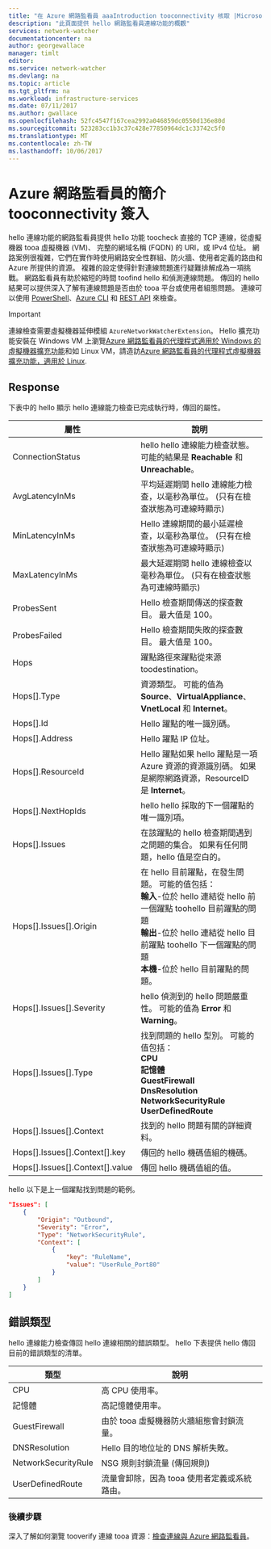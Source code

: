 ```yaml
---
title: "在 Azure 網路監看員 aaaIntroduction tooconnectivity 核取 |Microsoft 文件"
description: "此頁面提供 hello 網路監看員連線功能的概觀"
services: network-watcher
documentationcenter: na
author: georgewallace
manager: timlt
editor: 
ms.service: network-watcher
ms.devlang: na
ms.topic: article
ms.tgt_pltfrm: na
ms.workload: infrastructure-services
ms.date: 07/11/2017
ms.author: gwallace
ms.openlocfilehash: 52fc4547f167cea2992a046859dc0550d136e80d
ms.sourcegitcommit: 523283cc1b3c37c428e77850964dc1c33742c5f0
ms.translationtype: MT
ms.contentlocale: zh-TW
ms.lasthandoff: 10/06/2017
---
```

# <a name="introduction-tooconnectivity-check-in-azure-network-watcher"></a>Azure 網路監看員的簡介 tooconnectivity 簽入

hello 連線功能的網路監看員提供 hello 功能 toocheck 直接的 TCP 連線，從虛擬機器 tooa 虛擬機器 (VM)、 完整的網域名稱 (FQDN) 的 URI，或 IPv4 位址。 網路案例很複雜，它們在實作時使用網路安全性群組、防火牆、使用者定義的路由和 Azure 所提供的資源。 複雜的設定使得針對連線問題進行疑難排解成為一項挑戰。 網路監看員有助於縮短的時間 toofind hello 和偵測連線問題。 傳回的 hello 結果可以提供深入了解有連線問題是否由於 tooa 平台或使用者組態問題。 連線可以使用 [PowerShell](network-watcher-connectivity-powershell.md)、[Azure CLI](network-watcher-connectivity-cli.md) 和 [REST API](network-watcher-connectivity-rest.md) 來檢查。

> [!IMPORTANT]
> 連線檢查需要虛擬機器延伸模組 `AzureNetworkWatcherExtension`。 Hello 擴充功能安裝在 Windows VM 上瀏覽[Azure 網路監看員的代理程式適用於 Windows 的虛擬機器擴充功能](../virtual-machines/windows/extensions-nwa.md)和如 Linux VM，請造訪[Azure 網路監看員的代理程式虛擬機器擴充功能，適用於 Linux](../virtual-machines/linux/extensions-nwa.md).

## <a name="response"></a>Response

下表中的 hello 顯示 hello 連線能力檢查已完成執行時，傳回的屬性。

|屬性  |說明  |
|---------|---------|
|ConnectionStatus     | hello hello 連線能力檢查狀態。 可能的結果是 **Reachable** 和 **Unreachable**。        |
|AvgLatencyInMs     | 平均延遲期間 hello 連線能力檢查，以毫秒為單位。 (只有在檢查狀態為可連線時顯示)        |
|MinLatencyInMs     | Hello 連線期間的最小延遲檢查，以毫秒為單位。 (只有在檢查狀態為可連線時顯示)        |
|MaxLatencyInMs     | 最大延遲期間 hello 連線檢查以毫秒為單位。 (只有在檢查狀態為可連線時顯示)        |
|ProbesSent     | Hello 檢查期間傳送的探查數目。 最大值是 100。        |
|ProbesFailed     | Hello 檢查期間失敗的探查數目。 最大值是 100。        |
|Hops     | 躍點路徑來躍點從來源 toodestination。        |
|Hops[].Type     | 資源類型。 可能的值為 **Source**、**VirtualAppliance**、**VnetLocal** 和 **Internet**。        |
|Hops[].Id | Hello 躍點的唯一識別碼。|
|Hops[].Address | Hello 躍點 IP 位址。|
|Hops[].ResourceId | Hello 躍點如果 hello 躍點是一項 Azure 資源的資源識別碼。 如果是網際網路資源，ResourceID 是 **Internet**。 |
|Hops[].NextHopIds | hello hello 採取的下一個躍點的唯一識別項。|
|Hops[].Issues | 在該躍點的 hello 檢查期間遇到之問題的集合。 如果有任何問題，hello 值是空白的。|
|Hops[].Issues[].Origin | 在 hello 目前躍點，在發生問題。 可能的值包括：<br/> **輸入**-位於 hello 連結從 hello 前一個躍點 toohello 目前躍點的問題<br/>**輸出**-位於 hello 連結從 hello 目前躍點 toohello 下一個躍點的問題<br/>**本機**-位於 hello 目前躍點的問題。|
|Hops[].Issues[].Severity | hello 偵測到的 hello 問題嚴重性。 可能的值為 **Error** 和 **Warning**。 |
|Hops[].Issues[].Type |找到問題的 hello 型別。 可能的值包括： <br/>**CPU**<br/>**記憶體**<br/>**GuestFirewall**<br/>**DnsResolution**<br/>**NetworkSecurityRule**<br/>**UserDefinedRoute** |
|Hops[].Issues[].Context |找到的 hello 問題有關的詳細資料。|
|Hops[].Issues[].Context[].key |傳回的 hello 機碼值組的機碼。|
|Hops[].Issues[].Context[].value |傳回 hello 機碼值組的值。|

hello 以下是上一個躍點找到問題的範例。

```json
"Issues": [
    {
        "Origin": "Outbound",
        "Severity": "Error",
        "Type": "NetworkSecurityRule",
        "Context": [
            {
                "key": "RuleName",
                "value": "UserRule_Port80"
            }
        ]
    }
]
```
## <a name="fault-types"></a>錯誤類型

hello 連線能力檢查傳回 hello 連線相關的錯誤類型。 hello 下表提供 hello 傳回目前的錯誤類型的清單。

|類型  |說明  |
|---------|---------|
|CPU     | 高 CPU 使用率。       |
|記憶體     | 高記憶體使用率。       |
|GuestFirewall     | 由於 tooa 虛擬機器防火牆組態會封鎖流量。        |
|DNSResolution     | Hello 目的地位址的 DNS 解析失敗。        |
|NetworkSecurityRule    | NSG 規則封鎖流量 (傳回規則)        |
|UserDefinedRoute|流量會卸除，因為 tooa 使用者定義或系統路由。 |

### <a name="next-steps"></a>後續步驟

深入了解如何瀏覽 tooverify 連線 tooa 資源：[檢查連線與 Azure 網路監看員](network-watcher-connectivity-powershell.md)。

<!--Image references-->
[1]: ./media/network-watcher-next-hop-overview/figure1.png

